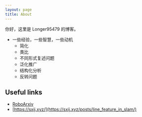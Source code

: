 ```yaml
---
layout: page
title: About
---
```


你好，这里是 Longer95479 的博客。

- 一些经验，一些智慧，一些动机
    - 简化
    - 类比
    - 不同形式复述问题
    - 泛化推广
    - 结构化分析
    - 反转问题

## Useful links

- [RoboArxiv](https://qiaozhijian.github.io/RoboArxiv/)
- [https://sxij.xyz/](https://sxij.xyz/posts/line_feature_in_slam/)